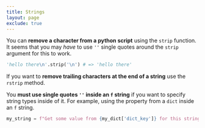 ```yaml
---
title: Strings
layout: page
exclude: true
---
```


You can **remove a character from a python script** using the `strip` function. It seems that you may *have* to use `''` single quotes around the `strip` argument for this to work.
```python
'hello there\n'.strip('\n') # => 'hello there'
```

If you want to **remove trailing characters at the end of a string** use the `rstrip` method. 

You **must use single quotes `''` inside an `f` string** if you want to specify string types inside of it. For example, using the property from a `dict` inside an `f` string.
```python
my_string = f"Get some value from {my_dict['dict_key']} for this string"
```
<!--stackedit_data:
eyJoaXN0b3J5IjpbLTI4ODQyMTU5M119
-->